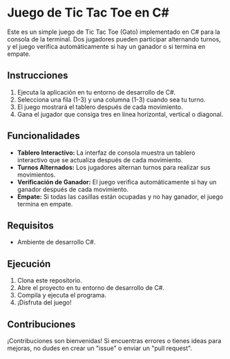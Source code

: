 # Juego de Tic Tac Toe en C#

Este es un simple juego de Tic Tac Toe (Gato) implementado en C# para la consola de la terminal. Dos jugadores pueden participar alternando turnos, y el juego verifica automáticamente si hay un ganador o si termina en empate.

## Instrucciones

1. Ejecuta la aplicación en tu entorno de desarrollo de C#.
2. Selecciona una fila (1-3) y una columna (1-3) cuando sea tu turno.
3. El juego mostrará el tablero después de cada movimiento.
4. Gana el jugador que consiga tres en línea horizontal, vertical o diagonal.

## Funcionalidades

- **Tablero Interactivo:** La interfaz de consola muestra un tablero interactivo que se actualiza después de cada movimiento.
- **Turnos Alternados:** Los jugadores alternan turnos para realizar sus movimientos.
- **Verificación de Ganador:** El juego verifica automáticamente si hay un ganador después de cada movimiento.
- **Empate:** Si todas las casillas están ocupadas y no hay ganador, el juego termina en empate.

## Requisitos

- Ambiente de desarrollo C#.

## Ejecución

1. Clona este repositorio.
2. Abre el proyecto en tu entorno de desarrollo de C#.
3. Compila y ejecuta el programa.
4. ¡Disfruta del juego!

## Contribuciones

¡Contribuciones son bienvenidas! Si encuentras errores o tienes ideas para mejoras, no dudes en crear un "issue" o enviar un "pull request".
